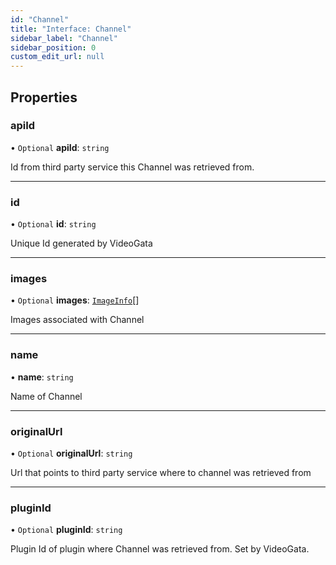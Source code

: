 ```yaml
---
id: "Channel"
title: "Interface: Channel"
sidebar_label: "Channel"
sidebar_position: 0
custom_edit_url: null
---
```


## Properties

### apiId

• `Optional` **apiId**: `string`

Id from third party service this Channel was retrieved from.

___

### id

• `Optional` **id**: `string`

Unique Id generated by VideoGata

___

### images

• `Optional` **images**: [`ImageInfo`](ImageInfo.md)[]

Images associated with Channel

___

### name

• **name**: `string`

Name of Channel

___

### originalUrl

• `Optional` **originalUrl**: `string`

Url that points to third party service where to channel was retrieved from

___

### pluginId

• `Optional` **pluginId**: `string`

Plugin Id of plugin where Channel was retrieved from. Set by VideoGata.

